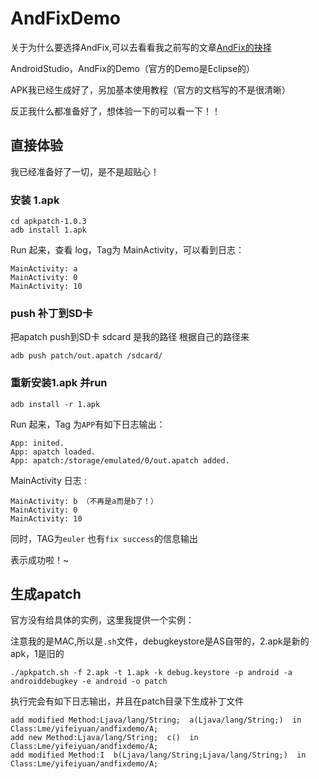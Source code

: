 # AndFixDemo

关于为什么要选择AndFix,可以去看看我之前写的文章[AndFix的抉择](http://mp.weixin.qq.com/s?__biz=MzIxNDE1NjQ2Mw==&mid=502388594&idx=1&sn=b75e11e37daa8b9d9229e11bafbe9c14#rd)  

AndroidStudio，AndFix的Demo（官方的Demo是Eclipse的）

APK我已经生成好了，另加基本使用教程（官方的文档写的不是很清晰）

反正我什么都准备好了，想体验一下的可以看一下！！

## 直接体验

我已经准备好了一切，是不是超贴心！

### 安装 1.apk
```
cd apkpatch-1.0.3
adb install 1.apk
```
Run 起来，查看 log，Tag为 MainActivity，可以看到日志：


```
MainActivity: a
MainActivity: 0
MainActivity: 10
```

### push 补丁到SD卡

把apatch push到SD卡 sdcard 是我的路径 根据自己的路径来
```
adb push patch/out.apatch /sdcard/
```
### 重新安装1.apk 并run

```
adb install -r 1.apk
```

Run 起来，Tag 为`APP`有如下日志输出：

```
App: inited.
App: apatch loaded.
App: apatch:/storage/emulated/0/out.apatch added.
```

MainActivity 日志 :

```
MainActivity: b （不再是a而是b了！）
MainActivity: 0
MainActivity: 10
```

同时，TAG为`euler` 也有`fix success`的信息输出

表示成功啦！~


## 生成apatch

官方没有给具体的实例，这里我提供一个实例：

注意我的是MAC,所以是`.sh`文件，debugkeystore是AS自带的，2.apk是新的apk，1是旧的

```
./apkpatch.sh -f 2.apk -t 1.apk -k debug.keystore -p android -a androiddebugkey -e android -o patch
```

执行完会有如下日志输出，并且在patch目录下生成补丁文件

```
add modified Method:Ljava/lang/String;  a(Ljava/lang/String;)  in Class:Lme/yifeiyuan/andfixdemo/A;
add new Method:Ljava/lang/String;  c()  in Class:Lme/yifeiyuan/andfixdemo/A;
add modified Method:I  b(Ljava/lang/String;Ljava/lang/String;)  in Class:Lme/yifeiyuan/andfixdemo/A;
```




